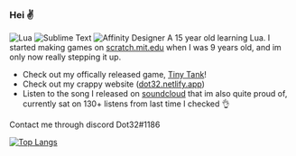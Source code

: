 ### Hei ✌️ 
<img alt="Lua" src="https://img.shields.io/badge/lua-%232C2D72.svg?style=flat&logo=lua&logoColor=white"/> <img alt="Sublime Text" src="https://img.shields.io/badge/sublime_text%20-%23575757.svg?&style=flat&logo=sublime-text&logoColor=important"/> <img alt="Affinity Designer" src="https://img.shields.io/badge/affinity%20desginer%20-%231B72BE.svg?&style=flat&logo=affinity-designer&logoColor=white"/>
A 15 year old learning Lua. I started making games on [scratch.mit.edu](https://scratch.mit.edu/users/Dot32/) when I was 9 years old, and im only now really stepping it up.

- Check out my offically released game, [Tiny Tank](https://dot32.itch.io/tiny-tank)!
- Check out my crappy website ([dot32.netlify.app](https://dot32.netlify.app/index.html))
- Listen to the song I released on [soundcloud](https://soundcloud.com/dot32/journey-to-the-clouds) that im also quite proud of, currently sat on 130+ listens from last time I checked 👌 

Contact me through discord Dot32#1186

[![Top Langs](https://github-readme-stats.vercel.app/api/top-langs/?username=Dot32IsCool)](https://github.com/anuraghazra/github-readme-stats)
